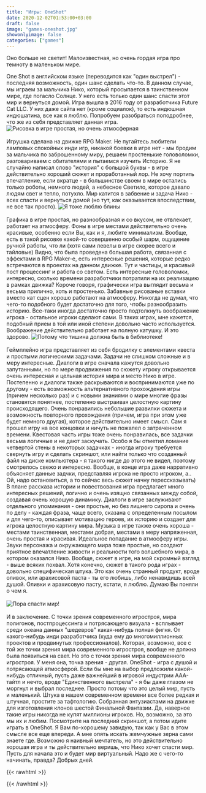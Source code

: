 ```yaml
---
title: "Игры: OneShot"
date: 2020-12-02T01:53:00+03:00
draft: false
image: "games-oneshot.jpg"
showonlyimage: false
categories: ["games"]
---
```

Оно больше не светит! Малоизвестная, но очень гордая игра про темноту в маленьком мире.
<!--more-->
One Shot в английском языке (переводится как "один выстрел") - последняя возможность, один шанс сделать что-то. В данном случае, мы играем за мальчика Нико, который просыпается в таинственном мире, где погасло Солнце. У него есть только один шанс спасти этот мир и вернуться домой. Игра вышла в 2016 году от разработчика Future Cat LLC. У них даже сайта нет (кроме социалок), то есть индюшная индюшатина, все как я люблю. Попробуем разобраться поподробнее, что же из себя представляет данная игра.
![Рисовка в игре простая, но очень атмосферная](/games-oneshot1.jpg)
</br>  
Игрушка сделана на движке RPG Maker. Не пугайтесь любители ламповых спокойных инди игр, никакой боевки в игре нет - мы бродим за мальчика по заброшенному миру, решаем простенькие головоломки, разговариваем с обитателями и пытаемся изучить Историю. Я не случайно написал слово "история" с большой буквы - в игре действительно хороший сюжет и проработанный лор. Не хочу портить впечатление, если вкратце - в большинстве своем в мире остались только роботы, немного людей, а небесное Светило, которое давало людям свет и тепло, потухло. Мир катится в забвение и задача Нико - всех спасти и вернуться домой (но тут, как оказывается впоследствии, не все так просто). 
![Я тоже люблю блины](/games-oneshot2.png)
</br>  
Графика в игре простая, но разнообразная и со вкусом, не отвлекает, работает на атмосферу. Фоны в игре местами действительно очень красивые, особенно если Вы, как и я, любите минимализм. Вообще, есть в такой рисовке какой-то совершенно особый шарм, ощущение ручной работы, что ли (хотя сами левелы в игре скорее всего и тайловые) Видно, что была проведена большая работа, связанная с эффектами в RPG Maker-е, есть интересные решения, которые редко встречаются в проектах на данном движке. Тут и частицы, и красивый пост процессинг и работа со светом. Есть интересные головоломки, интересно, сколько времени разработчики потратили на их реализацию в рамках движка? Короче говоря, графически игра выглядит весьма и весьма прилично, хоть и простенько. Забавные рисованые вставки вместо кат сцен хорошо работают на атмосферу. Никогда не думал, что чего-то подобного будет достаточно для того, чтобы разнообразить историю. Все-таки иногда достаточно просто подтолкнуть воображение игрока - остальное игроки сделают сами. В таких играх, мне кажется, подобный прием в той или иной степени довольно часто используется. Воображение действительно работает на полную катушку. И это здорово.
![Потому что тишина должна быть в библиотеке!](/games-oneshot3.png)
</br>  
Геймплейно игра представляет из себя бродилку с элементами квеста и простыми логическими задачами. Задачи не слишком сложные и в меру интересные. Диалоги в игре сначала кажутся довольно запутанными, но по мере продвижения по сюжету игроку открывается очень интересная и цельная история мира и место Нико в игре. Постепенно и диалоги также раскрываются и воспринимаются уже по другому - есть возможность альтернативного прохождения игры (причем несколько раз) и с новыми знаниями о мире многие фразы становятся понятнее, постепенно выстраивая целостную картину происходящего. Очень понравились небольшие развилки сюжета и возможность повторного прохождения (причем, игра при этом уже будет немного другая), которое действительно имеет смысл. Сам я прошел игру на все концовки и ничуть не пожалел о затраченном времени. Квестовая часть игры тоже очень понравилась, все задачки весьма логичные и не дают заскучать. Особо я бы отметил ломание четвертой стены в некоторых задачках - иногда игроку требуется свернуть игру и сделать скриншот, или найти только что созданный файл на диске компьютера - я такого нигде до этого не видел, поэтому смотрелось свежо и интересно. Вообще, в конце игра даже нарративно объясняет данные задчки, представляя игрока не просто игроком, а.. Ой, надо остановиться, а то сейчас весь сюжет начну перессказывать) В плане рассказа истории и повествования игра предлагает много интересных решений, логично и очень изящно связанных между собой, создавая очень хорошую динамику. Диалоги в игре заслуживают отдельного упоминания - они простые, но без лишнего сиропа и очень по делу - каждая фраза, чаще всего, сказана с определенным посылом и для чего-то, описывает мотивацию героев, их историю и создает для игрока целостную картину мира. Музыка в игре также очень хороша - местами таинственная, местами добрая, местами в меру напряженная, очень простая и красивая. Идеальное попадание в атмосферу игры. Звуки персонажа и окружающего мира тоже простые, но создают приятное впечатление живости и реальности того волшебного мира, в котором оказался Нико. Вообще, сюжет в игре, на мой скромный взгляд - выше всяких похвал. Хотя конечно, сюжет в такого рода играх - довольно специфическая штука. Это как очень странный продукт, вроде оливок, или арахисовой паста - ты его любишь, либо ненавидишь всей душой. Оливки и арахисовую пасту, кстати, я люблю. Думаю Вы поняли о чем я.</br>  
![Пора спасти мир!](/games-oneshot4.jpg)
</br>  
И в заключение. С точки зрения современного игростроя, мира полигонов, постпроцессинга и потрясающего визуала - всплывает среди океана данных "шедевров" какая-нибудь полная фигня. От какого-нибудь инди разработчика (куда ему до многомиллионных проектов и продвинутых профессионалов). Которая, возможно, все с той же точки зрения мира современного игростроя, вообще не должна была появиться на свет. Но это с точки зрения мира современного игростроя. У меня она, точка зрения - другая. OneShot - игра с душой и потрясающей атмосферой. Если бы мне на выбор предложили какой-нибудь отличный, пусть даже важнейший в игровой индустрии ААА-тайтл и нечто, вроде "Единственного выстрела" - я бы даже глазом не моргнул и выбрал последнее. Просто потому что это целый мир, пусть и маленький. Штука в нашем современном времени все более редкая и штучная, простите за тафтологию. Собранная энтузиастами на движке для изготовления клонов шестой Финальной Фантазии. Да, наверное такие игры никогда не купят миллионы игроков. Но, возможно, за это мы их и любим. Посмотрите на последний скриншот, а потом идите играть в OneShot. Я Вам по-хорошему завидую, так как у Вас в этом смысле все еще впереди. А мне опять искать жемчужные зерна сами знаете где. Возможно я наивный мечтатель, но это действительно хорошая игра и ты действительно веришь, что Нико хочет спасти мир. Пусть для начала это и будет мир виртуальный. Надо же с чего-то начинать, правда? Добрых дней. 

{{< rawhtml >}}
<div id="graphcomment"></div>
<script type="text/javascript">

  window.gc_params = {
    graphcomment_id: 'https-psyhut-ru',

    // if your website has a fixed header, indicate it's height in pixels
    fixed_header_height: 0,
  };
  
  (function() {
    var gc = document.createElement('script'); gc.type = 'text/javascript'; gc.async = true;
    gc.src = 'https://graphcomment.com/js/integration.js?' + Math.round(Math.random() * 1e8);
    (document.getElementsByTagName('head')[0] || document.getElementsByTagName('body')[0]).appendChild(gc);
  })();

</script>
{{< /rawhtml >}}